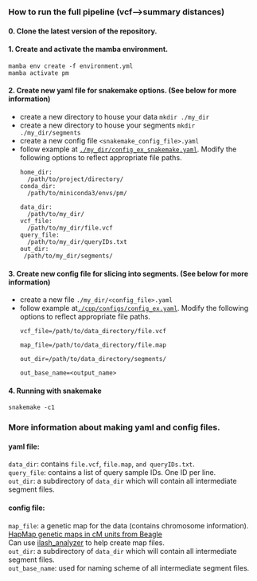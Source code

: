 ### How to run the full pipeline (vcf-->summary distances)
#### 0. Clone the latest version of the repository.
#### 1. Create and activate the mamba environment.
`mamba env create -f environment.yml`<br>
`mamba activate pm`
#### 2. Create new yaml file for snakemake options. (See below for more information)
- create a new directory to house your data `mkdir ./my_dir`
- create a new directory to house your segments `mkdir ./my_dir/segments`
- create a new config file `<snakemake_config_file>.yaml`
- follow example at [`./my_dir/config_ex_snakemake.yaml`](https://github.com/kristen-schneider/precision-medicine/blob/main/data/example_data/config_ex_snakemake.yaml). Modify the following options to reflect appropriate file paths.
  ```
  home_dir:
    /path/to/project/directory/
  conda_dir:
    /path/to/miniconda3/envs/pm/

  data_dir:
    /path/to/my_dir/
  vcf_file:
    /path/to/my_dir/file.vcf
  query_file:
    /path/to/my_dir/queryIDs.txt
  out_dir:
   /path/to/my_dir/segments/
  ```
#### 3. Create new config file for slicing into segments. (See below for more information)
- create a new file `./my_dir/<config_file>.yaml`
- follow example at[`./cpp/configs/config_ex.yaml`](https://github.com/kristen-schneider/precision-medicine/blob/main/data/example_data/config_ex.yaml). Modify the following options to reflect appropriate file paths.
  ```
  vcf_file=/path/to/data_directory/file.vcf

  map_file=/path/to/data_directory/file.map

  out_dir=/path/to/data_directory/segments/

  out_base_name=<output_name>
  ```
#### 4. Running with snakemake
`snakemake -c1`

### More information about making yaml and config files.
#### yaml file:
`data_dir`: contains `file.vcf`, `file.map`, `and queryIDs.txt`.<br>
`query_file`: contains a list of query sample IDs. One ID per line.<br>
`out_dir`: a subdirectory of `data_dir` which will contain all intermediate segment files.<br>
#### config file:
`map_file`: a genetic map for the data (contains chromosome information). [HapMap genetic maps in cM units from Beagle](https://bochet.gcc.biostat.washington.edu/beagle/genetic_maps/plink.GRCh38.map.zip)<br> Can use [ilash_analyzer](https://github.com/roohy/ilash_analyzer/blob/master/interpolate_maps.py) to help create map files.<br>
`out_dir`: a subdirectory of `data_dir` which will contain all intermediate segment files.<br>
`out_base_name`: used for naming scheme of all intermediate segment files.

